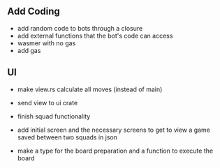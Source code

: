 Add Coding
----------

- add random code to bots through a closure
- add external functions that the bot's code can access
- wasmer with no gas
- add gas

UI
--

- make view.rs calculate all moves (instead of main)
- send view to ui crate
- finish squad functionality
- add initial screen and the necessary screens to get to view a game saved between two squads in json

- make a type for the board preparation and a function to execute the board
